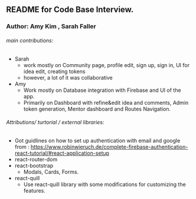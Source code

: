 ## README for Code Base Interview.
### Author: Amy Kim , Sarah Faller

###### main contributions:
* Sarah 
    * work mostly on Community page, profile edit, sign up, sign in, UI for idea edit, creating tokens
    *  however, a lot of it was collaborative
*   Amy 
    *   Work mostly on Database integration with Firebase and UI of the app.
    *   Primarily on Dashboard with refine&edit idea and comments, Admin token generation, Mentor dashboard and Routes Navigation.

###### Attributions/ turtorial / external libraries:
* Got guidlines on how to set up authentication with email and google from : https://www.robinwieruch.de/complete-firebase-authentication-react-tutorial/#react-application-setup
* react-router-dom
* react-bootstrap
    * Modals, Cards, Forms.
* react-quill 
    * Use react-quill library with some modifications for customizing the features.

